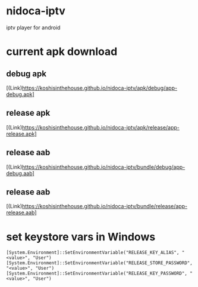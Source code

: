 # nidoca-iptv
iptv player for android

# current apk download

## debug apk
[(Link)https://koshisinthehouse.github.io/nidoca-iptv/apk/debug/app-debug.apk]

## release apk
[(Link)https://koshisinthehouse.github.io/nidoca-iptv/apk/release/app-release.apk]

## release aab
[(Link)https://koshisinthehouse.github.io/nidoca-iptv/bundle/debug/app-debug.aab]

## release aab 
[(Link)https://koshisinthehouse.github.io/nidoca-iptv/bundle/release/app-release.aab]

# set keystore vars in Windows
    [System.Environment]::SetEnvironmentVariable("RELEASE_KEY_ALIAS", "<value>", "User")
    [System.Environment]::SetEnvironmentVariable("RELEASE_STORE_PASSWORD", "<value>", "User")
    [System.Environment]::SetEnvironmentVariable("RELEASE_KEY_PASSWORD", "<value>", "User")

